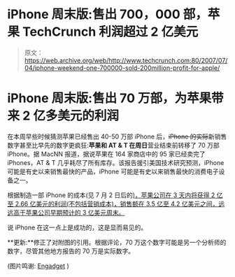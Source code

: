 # iPhone 周末版:售出 700，000 部，苹果 TechCrunch 利润超过 2 亿美元

> 原文：<https://web.archive.org/web/http://www.techcrunch.com:80/2007/07/04/iphone-weekend-one-700000-sold-200million-profit-for-apple/>

# iPhone 周末版:售出 70 万部，为苹果带来 2 亿多美元的利润

在本周早些时候猜测苹果已经售出 40-50 万部 iPhone 后，~~iPhone 的实际~~新销售数字甚至比早先的数字更疯狂:**苹果和 AT & T 在周日**营业结束前转移了 70 万部 iPhone。据 MacNN 报道，据说苹果在 164 家商店中的 95 家已经卖完了 iPhones，AT & T 几乎耗尽了所有库存。该报告援引美国技术研究预测，iPhone 可能是有史以来销售最快的产品，iPhone 可能是有史以来销售最快的消费电子设备之一。

根据制造一部 iPhone 的成本(见 7 月 2 日后的[)，苹果公司在 3 天内将获得 2 亿至 2.66 亿美元的利润(不包括营销成本)，销售额在 3.5 亿至 4.2 亿美元之间，远远高于苹果公司早期预计的 3 亿美元周末。](https://web.archive.org/web/20221126094224/http://www.beta.techcrunch.com/2007/07/02/that-599-iphone-costs-220-to-make/)

说 iPhone 在这一点上是成功的，这是显而易见的。

**更新:**修正了对附图的引用。根据评论，70 万这个数字可能是另一个分析师的数字，尽管其他地方报告的 70 万是实际数字。

(图片鸣谢: [Engadget](https://web.archive.org/web/20221126094224/http://www.engadget.com/2007/01/09/live-from-macworld-2007-steve-jobs-keynote/) )